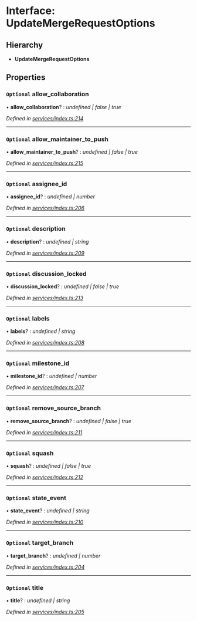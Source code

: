 # Interface: UpdateMergeRequestOptions

## Hierarchy

* **UpdateMergeRequestOptions**

## Properties

### `Optional` allow_collaboration

• **allow_collaboration**? : *undefined | false | true*

*Defined in [services/index.ts:214](https://github.com/arsdehnel/node-gitlab/blob/c2ee9bb/src/services/index.ts#L214)*

___

### `Optional` allow_maintainer_to_push

• **allow_maintainer_to_push**? : *undefined | false | true*

*Defined in [services/index.ts:215](https://github.com/arsdehnel/node-gitlab/blob/c2ee9bb/src/services/index.ts#L215)*

___

### `Optional` assignee_id

• **assignee_id**? : *undefined | number*

*Defined in [services/index.ts:206](https://github.com/arsdehnel/node-gitlab/blob/c2ee9bb/src/services/index.ts#L206)*

___

### `Optional` description

• **description**? : *undefined | string*

*Defined in [services/index.ts:209](https://github.com/arsdehnel/node-gitlab/blob/c2ee9bb/src/services/index.ts#L209)*

___

### `Optional` discussion_locked

• **discussion_locked**? : *undefined | false | true*

*Defined in [services/index.ts:213](https://github.com/arsdehnel/node-gitlab/blob/c2ee9bb/src/services/index.ts#L213)*

___

### `Optional` labels

• **labels**? : *undefined | string*

*Defined in [services/index.ts:208](https://github.com/arsdehnel/node-gitlab/blob/c2ee9bb/src/services/index.ts#L208)*

___

### `Optional` milestone_id

• **milestone_id**? : *undefined | number*

*Defined in [services/index.ts:207](https://github.com/arsdehnel/node-gitlab/blob/c2ee9bb/src/services/index.ts#L207)*

___

### `Optional` remove_source_branch

• **remove_source_branch**? : *undefined | false | true*

*Defined in [services/index.ts:211](https://github.com/arsdehnel/node-gitlab/blob/c2ee9bb/src/services/index.ts#L211)*

___

### `Optional` squash

• **squash**? : *undefined | false | true*

*Defined in [services/index.ts:212](https://github.com/arsdehnel/node-gitlab/blob/c2ee9bb/src/services/index.ts#L212)*

___

### `Optional` state_event

• **state_event**? : *undefined | string*

*Defined in [services/index.ts:210](https://github.com/arsdehnel/node-gitlab/blob/c2ee9bb/src/services/index.ts#L210)*

___

### `Optional` target_branch

• **target_branch**? : *undefined | number*

*Defined in [services/index.ts:204](https://github.com/arsdehnel/node-gitlab/blob/c2ee9bb/src/services/index.ts#L204)*

___

### `Optional` title

• **title**? : *undefined | string*

*Defined in [services/index.ts:205](https://github.com/arsdehnel/node-gitlab/blob/c2ee9bb/src/services/index.ts#L205)*
